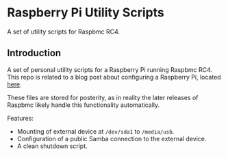 Raspberry Pi Utility Scripts
=============

A set of utility scripts for Raspbmc RC4.

Introduction
------------

A set of personal utility scripts for a Raspberry Pi running Raspbmc RC4. This repo is related to a blog post about configuring a Raspberry Pi, located [here](http://www.ceva24.co.uk/the-pi-and-i/).

These files are stored for posterity, as in reality the later releases of Raspbmc likely handle this functionality automatically.

Features:

*  Mounting of external device at `/dev/sda1` to `/media/usb`.
*  Configuration of a public Samba connection to the external device.
*  A clean shutdown script.
